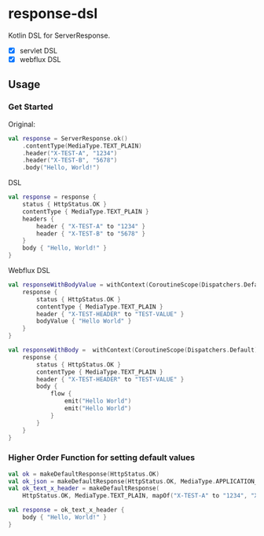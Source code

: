 # response-dsl

Kotlin DSL for ServerResponse.

- [x] servlet DSL
- [x] webflux DSL

## Usage

### Get Started
Original:

```kotlin
val response = ServerResponse.ok()
    .contentType(MediaType.TEXT_PLAIN)
    .header("X-TEST-A", "1234")
    .header("X-TEST-B", "5678")
    .body("Hello, World!")
```

DSL
```kotlin
val response = response {
    status { HttpStatus.OK }
    contentType { MediaType.TEXT_PLAIN }
    headers {
        header { "X-TEST-A" to "1234" }
        header { "X-TEST-B" to "5678" }
    }
    body { "Hello, World!" }
}
```

Webflux DSL
```kotlin
val responseWithBodyValue = withContext(CoroutineScope(Dispatchers.Default).coroutineContext) {
    response {
        status { HttpStatus.OK }
        contentType { MediaType.TEXT_PLAIN }
        header { "X-TEST-HEADER" to "TEST-VALUE" }
        bodyValue { "Hello World" }
    }
}

val responseWithBody =  withContext(CoroutineScope(Dispatchers.Default).coroutineContext) {
    response {
        status { HttpStatus.OK }
        contentType { MediaType.TEXT_PLAIN }
        header { "X-TEST-HEADER" to "TEST-VALUE" }
        body {
            flow {
                emit("Hello World")
                emit("Hello World")
            }
        }
    }
}
```


### Higher Order Function for setting default values
```kotlin
val ok = makeDefaultResponse(HttpStatus.OK)
val ok_json = makeDefaultResponse(HttpStatus.OK, MediaType.APPLICATION_JSON)
val ok_text_x_header = makeDefaultResponse(
    HttpStatus.OK, MediaType.TEXT_PLAIN, mapOf("X-TEST-A" to "1234", "X-TEST-B" to "5678"))

val response = ok_text_x_header {
    body { "Hello, World!" }
}
```

